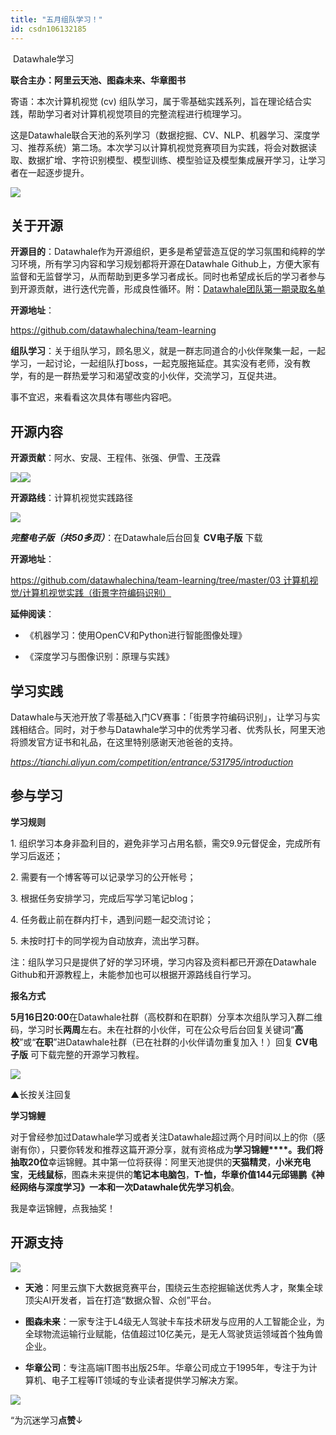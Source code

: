 ```yaml
---
title: "五月组队学习！"
id: csdn106132185
---
```


 Datawhale学习 

****联合主办：阿里云天池、图森未来、华章图书****

寄语：本次计算机视觉 (cv) 组队学习，属于零基础实践系列，旨在理论结合实践，帮助学习者对计算机视觉项目的完整流程进行梳理学习。

这是Datawhale联合天池的系列学习（数据挖掘、CV、NLP、机器学习、深度学习、推荐系统）第二场。本次学习以计算机视觉竞赛项目为实践，将会对数据读取、数据扩增、字符识别模型、模型训练、模型验证及模型集成展开学习，让学习者在一起逐步提升。

![](../img/626be478caf77b32a5200b5e8fac6afa.png)

## 关于开源

**开源目的**：Datawhale作为开源组织，更多是希望营造互促的学习氛围和纯粹的学习环境，所有学习内容和学习规划都将开源在Datawhale Github上，方便大家有监督和无监督学习，从而帮助到更多学习者成长。同时也希望成长后的学习者参与到开源贡献，进行迭代完善，形成良性循环。附：[Datawhale团队第一期录取名单](http://mp.weixin.qq.com/s?__biz=MzIyNjM2MzQyNg%3D%3D&chksm=e8733174df04b8628f780941e288b4158adb7f7111fbbf6b82d78728f4ffaaeba02c8b889bb6&idx=1&mid=2247491641&scene=21&sn=eb98ebb9b13639ca7d22e91b8ad62da6#wechat_redirect)

**开源地址**：

https://github.com/datawhalechina/team-learning

**组队学习**：关于组队学习，顾名思义，就是一群志同道合的小伙伴聚集一起，一起学习，一起讨论，一起组队打boss，一起克服拖延症。其实没有老师，没有教学，有的是一群热爱学习和渴望改变的小伙伴，交流学习，互促共进。

事不宜迟，来看看这次具体有哪些内容吧。

## 开源内容

**开源贡献**：阿水、安晟、王程伟、张强、伊雪、王茂霖

![](../img/e963010fc7b5afbb2d4fa70da13e08bf.png)![](../img/d1c11158a08a8fc2c1f1fe6b8e73d02d.png)

**开源路线**：计算机视觉实践路径

![](../img/70316a6e9fa12e1076e90ddac81d8cb2.png)

***完整电子版（共50多页）***：在Datawhale后台回复 **CV电子版** 下载

**开源地址**：

https://github.com/datawhalechina/team-learning/tree/master/03 计算机视觉/计算机视觉实践（街景字符编码识别）

**延伸阅读**：

*   《机器学习：使用OpenCV和Python进行智能图像处理》

*   《深度学习与图像识别：原理与实践》

## 学习实践

Datawhale与天池开放了零基础入门CV赛事：「街景字符编码识别」，让学习与实践相结合。同时，对于参与Datawhale学习中的优秀学习者、优秀队长，阿里天池将颁发官方证书和礼品，在这里特别感谢天池爸爸的支持。

*https://tianchi.aliyun.com/competition/entrance/531795/introduction*

## 参与学习

**学习规则**

1\. 组织学习本身非盈利目的，避免非学习占用名额，需交9.9元督促金，完成所有学习后返还；

2\. 需要有一个博客等可以记录学习的公开帐号；

3\. 根据任务安排学习，完成后写学习笔记blog；

4\. 任务截止前在群内打卡，遇到问题一起交流讨论；

5\. 未按时打卡的同学视为自动放弃，流出学习群。

注：组队学习只是提供了好的学习环境，学习内容及资料都已开源在Datawhale Github和开源教程上，未能参加也可以根据开源路线自行学习。

**报名方式**

**5月16日20:00**在Datawhale社群（高校群和在职群）分享本次组队学习入群二维码，学习时长**两周**左右。未在社群的小伙伴，可在公众号后台回复关键词“**高校**”或“**在职**”进Datawhale社群（已在社群的小伙伴请勿重复加入！）回复 **CV电子版** 可下载完整的开源学习教程。

![](../img/53071e90fd938adbde10e446f230487f.png)

▲长按关注回复

****学习锦鲤****

对于曾经参加过Datawhale学习或者关注Datawhale超过两个月时间以上的你（感谢有你），只要你转发和推荐这篇开源分享，就有资格成为**学习锦鲤****。**我们将抽取**20位**幸运锦鲤。其中第一位将获得：阿里天池提供的**天猫精灵**，**小米充电宝**，**无线鼠标**，图森未来提供的**笔记本电脑包**，**T-恤，**华章价值144元邱锡鹏**《神经网络与深度学习》**一本和一次Datawhale**优先学习机会**。

我是幸运锦鲤，点我抽奖！

## 开源支持

![](../img/71f71b3068ad7841fc7bf25038832f47.png)

*   **天池**：阿里云旗下大数据竞赛平台，围绕云生态挖掘输送优秀人才，聚集全球顶尖AI开发者，旨在打造“数据众智、众创”平台。

*   **图森未来**：一家专注于L4级无人驾驶卡车技术研发与应用的人工智能企业，为全球物流运输行业赋能，估值超过10亿美元，是无人驾驶货运领域首个独角兽企业。

*   **华章公司**：专注高端IT图书出版25年。华章公司成立于1995年，专注于为计算机、电子工程等IT领域的专业读者提供学习解决方案。

![](../img/ac1260bd6d55ebcd4401293b8b1ef5ff.png)

“为沉迷学习**点赞**↓